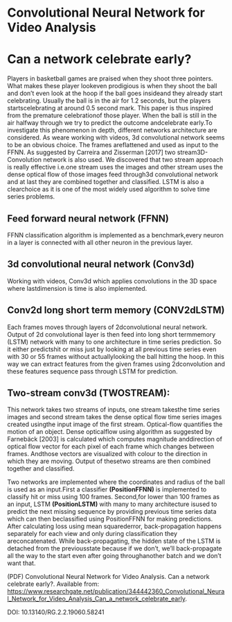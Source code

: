 # Convolutional Neural Network for Video Analysis
# Can a network celebrate early?

Players in basketball games are praised when they shoot three pointers. What makes these player lookeven prodigious is when they shoot the ball and don’t even look at the hoop if the ball goes insideand they already start celebrating. Usually the ball is in the air for 1.2 seconds, but the players startscelebrating at around 0.5 second mark. This paper is thus inspired from the premature celebrationof those player. When the ball is still in the air halfway through we try to predict the outcome andcelebrate early.To investigate this phenomenon in depth, different networks architecture are considered.  As weare working with videos, 3d convolutional network seems to be an obvious choice. The frames areflattened and used as input to the FFNN. As suggested by Carreira and Zisserman [2017] two stream3D-Convolution network is also used. We discovered that two stream approach is really effective i.e.one stream uses the images and other stream uses the dense optical flow of those images feed through3d convolutional network and at last they are combined together and classified. LSTM is also a clearchoice as it is one of the most widely used algorithm to solve time series problems.

## Feed forward neural network (FFNN)
FFNN classification algorithm is implemented as a benchmark,every neuron in a layer is connected with all other neuron in the previous layer. 

## 3d convolutional neural network (Conv3d)
Working with videos, Conv3d which applies convolutions in the 3D space where lastdimension is time is also implemented.

## Conv2d long short term memory (CONV2dLSTM)
Each frames moves through layers of 2dconvolutional neural network.  Output of 2d convolutional layer is then feed into long short termmemory (LSTM) network with many to one architecture in time series prediction. So it either predictshit or miss just by looking at all previous time series even with 30 or 55 frames without actuallylooking the ball hitting the hoop. In this way we can extract features from the given frames using 2dconvolution and these features sequence pass through LSTM for prediction.

## Two-stream conv3d (TWOSTREAM): 
This network takes two streams of inputs, one stream takesthe time series images and second stream takes the dense optical flow time series images created usingthe input image of the first stream. Optical-flow quantifies the motion of an object. Dense opticalflow using algorithm as suggested by Farnebäck [2003] is calculated which computes magnitude anddirection of optical flow vector for each pixel of each frame which changes between frames. Andthose vectors are visualized with colour to the direction in which they are moving. Output of thesetwo streams are then combined together and classified.

Two networks are implemented where the coordinates and radius of the ball is used as an input.First a classifier **(PositionFFNN)** is implemented to classify hit or miss using 100 frames. Second,for lower than 100 frames as an input, LSTM **(PositionLSTM)** with many to many architecture isused to predict the next missing sequence by providing previous time series data which can then beclassified using PositionFFNN for making predictions. After calculating loss using mean squarederror, back-propagation happens separately for each view and only during classification they areconcatenated. While back-propagating, the hidden state of the LSTM is detached from the previousstate because if we don’t, we’ll back-propagate all the way to the start even after going throughanother batch and we don’t want that. 

(PDF) Convolutional Neural Network for Video Analysis. Can a network celebrate early?. Available from: https://www.researchgate.net/publication/344442360_Convolutional_Neural_Network_for_Video_Analysis_Can_a_network_celebrate_early.


DOI: 10.13140/RG.2.2.19060.58241
